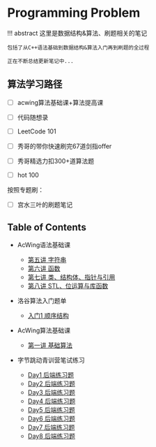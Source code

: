 # Programming Problem

!!! abstract 
    这里是数据结构&算法、刷题相关的笔记
    
    包括了从C++语法基础到数据结构&算法入门再到刷题的全过程
    
    正在不断总结更新笔记中...

## 算法学习路径

- [ ] acwing算法基础课+算法提高课
- [ ] 代码随想录
- [ ] LeetCode 101
- [ ] 秀哥的带你快速刷完67道剑指offer
- [ ] 秀哥精选力扣300+道算法题
- [ ] hot 100


按照专题刷：

- [ ] 宫水三叶的刷题笔记


## Table of Contents

- AcWing语法基础课
    - [第五讲 字符串](Problem/../acwing/语法基础课5.md)
    - [第六讲 函数](Problem/../acwing/语法基础课6.md)
    - [第七讲 类、结构体、指针与引用](Problem/../acwing/语法基础课7.md)
    - [第八讲 STL、位运算与库函数](Problem/../acwing/语法基础课8.md)

- 洛谷算法入门题单
    - [入门1 顺序结构](Problem/../luogu/入门1顺序结构.md)

- AcWing算法基础课
    - [第一讲 基础算法](acwing/算法基础课基础算法.md)

- 字节跳动青训营笔试练习
    - [Day1 后端练习题](bytedance/backendDay1.md)
    - [Day2 后端练习题](bytedance/backendDay2.md)
    - [Day3 后端练习题](bytedance/backendDay3.md)
    - [Day4 后端练习题](bytedance/backendDay4.md)
    - [Day5 后端练习题](bytedance/backendDay5.md)
    - [Day6 后端练习题](bytedance/backendDay6.md)
    - [Day7 后端练习题](bytedance/backendDay7.md)
    - [Day8 后端练习题](bytedance/backendDay8.md)